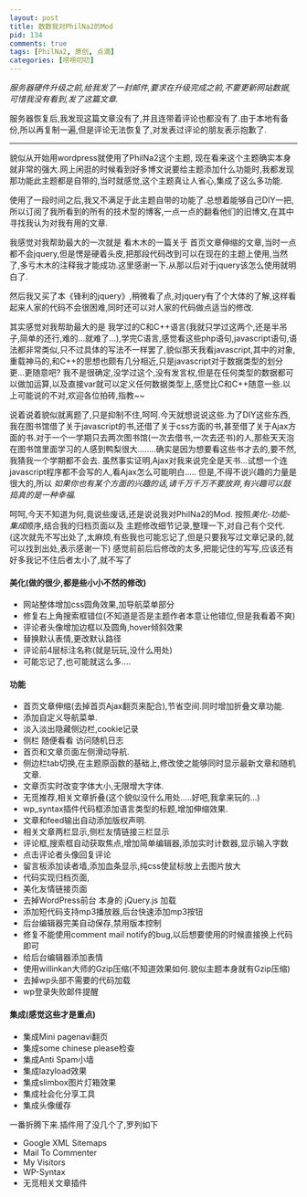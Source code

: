 ```yaml
--- 
layout: post
title: 数数我对PhilNa2的Mod
pid: 134
comments: true
tags: [PhilNa2, 原创, 点滴]
categories: [唠唠叨叨]
---
```

*服务器硬件升级之前,给我发了一封邮件,要求在升级完成之前,不要更新网站数据,可惜我没有看到,发了这篇文章.*

服务器恢复后,我发现这篇文章没有了,并且连带着评论也都没有了.由于本地有备份,所以再复制一遍,但是评论无法恢复了,对发表过评论的朋友表示抱歉了.

****

貌似从开始用wordpress就使用了PhilNa2这个主题,
现在看来这个主题确实本身就非常的强大.网上闲逛的时候看到好多博文说要给主题添加什么功能时,我都发现那功能此主题都是自带的,当时就感觉,这个主题真让人省心,集成了这么多功能.

使用了一段时间之后,我又不满足于此主题自带的功能了.总想着能够自己DIY一把,所以订阅了我所看到的所有的技术型的博客,一点一点的翻看他们的旧博文,在其中寻找我认为对我有用的文章.

我感觉对我帮助最大的一次就是 看木木的一篇关于 首页文章伸缩的文章,当时一点都不会jquery,但是愣是硬着头皮,把那段代码改到可以在现在的主题上使用,当然了,多亏木木的注释我才能成功.这里感谢一下.从那以后对于jquery该怎么使用就明白了.

然后我又买了本《锋利的jquery》,稍微看了点,对jquery有了个大体的了解,这样看起来人家的代码不会很困难,同时还可以对人家的代码做点适当的修改.

其实感觉对我帮助最大的是 我学过的C和C++语言(我就只学过这两个,还是半吊子,简单的还行,难的...就难了...),学完C语言,感觉看这些php语句,javascript语句,语法都非常类似,只不过具体的写法不一样罢了,貌似那天我看javascript,其中的对象,重载神马的,和C++的思想也颇有几分相近,只是javascript对于数据类型的划分更...更随意吧? 我不是很确定,没学过这个,没有发言权,但是在任何类型的数据都可以做加运算,以及直接var就可以定义任何数据类型上,感觉比C和C++随意一些.以上可能说的不对,欢迎各位拍砖,指教~~

说着说着貌似就离题了,只是抑制不住,呵呵.今天就想说说这些.为了DIY这些东西,我在图书馆借了关于javascript的书,还借了关于css方面的书,甚至借了关于Ajax方面的书.对于一个一学期只去两次图书馆(一次去借书,一次去还书)的人,那些天天泡在图书馆里面学习的人感到鸭梨很大........确实是因为想要看这些书才去的,要不然,我猜我一个学期都不会去.
虽然事实证明,Ajax对我来说完全是天书...试想一个连javascript程序都不会写的人,看Ajax怎么可能明白.....
但是,不得不说兴趣的力量是很大的,所以
*如果你也有某个方面的兴趣的话,请千万千万不要放弃,有兴趣可以鼓捣真的是一种幸福.*

呵呵,今天不知道为何,竟说些废话,还是说说我对PhilNa2的Mod.
按照*美化-功能-集成*顺序,结合我的归档页面以及 主题修改细节记录,整理一下,对自己有个交代.
(这次就先不写出处了,太麻烦,有些我也可能忘记了,但是只要我写过文章记录的,就可以找到出处,表示感谢一下)
感觉前前后后修改的太多,把能记住的写写,应该还有好多我记不住后者太小了,就不写了

#### 美化(做的很少,都是些小小不然的修改) 
- 网站整体增加css圆角效果,加导航菜单部分
- 修复右上角搜索框错位(不知道是否是主题作者本意让他错位,但是我看着不爽)
- 评论者头像增加边框以及圆角,hover倾斜效果
- 替换默认表情,更改默认路径
- 评论前4层标注名称(就是玩玩,没什么用处)
- 可能忘记了,也可能就这么多....

#### 功能
- 首页文章伸缩(去掉首页Ajax翻页来配合),节省空间.同时增加折叠文章功能.
- 添加自定义导航菜单.
- 淡入淡出隐藏侧边栏,cookie记录
- 侧栏 随便看看 访问随机日志
- 首页和文章页面左侧滑动导航.
- 侧边栏tab切换,在主题原函数的基础上,修改使之能够同时显示最新文章和随机文章.
- 文章页实时改变字体大小,无限增大字体.
- 无觅推荐,相关文章折叠(这个貌似没什么用处.....好吧,我拿来玩的...)
- wp_syntax插件代码框添加语言类型的标题,增加伸缩效果.
- 文章和feed输出自动添加版权声明.
- 相关文章两栏显示,侧栏友情链接三栏显示
- 评论框,搜索框自动获取焦点,增加简单编辑器,添加实时计数器,显示输入字数
- 点击评论者头像回复评论
- 留言板添加读者墙,添加血条显示,纯css使鼠标放上去图片放大
- 代码实现归档页面,
- 美化友情链接页面
- 去掉WordPress前台 本身的 jQuery.js 加载
- 添加短代码支持mp3播放器,后台快速添加mp3按钮
- 后台编辑器完美自动保存,禁用版本控制
- 修复不能使用comment mail notify的bug,以后想要使用的时候直接换上代码即可
- 给后台编辑器添加表情
- 使用willinkan大师的Gzip压缩(不知道效果如何.貌似主题本身就有Gzip压缩)
- 去掉wp头部不需要的代码加载
- wp登录失败邮件提醒

#### 集成(感觉这些才是重点) 
- 集成Mini pagenavi翻页
- 集成some chinese please检查
- 集成Anti Spam小墙
- 集成lazyload效果
- 集成slimbox图片灯箱效果
- 集成社会化分享工具
- 集成头像缓存

一番折腾下来.插件用了没几个了,罗列如下
- Google XML Sitemaps
- Mail To Commenter
- My Visitors
- WP-Syntax
- 无觅相关文章插件

